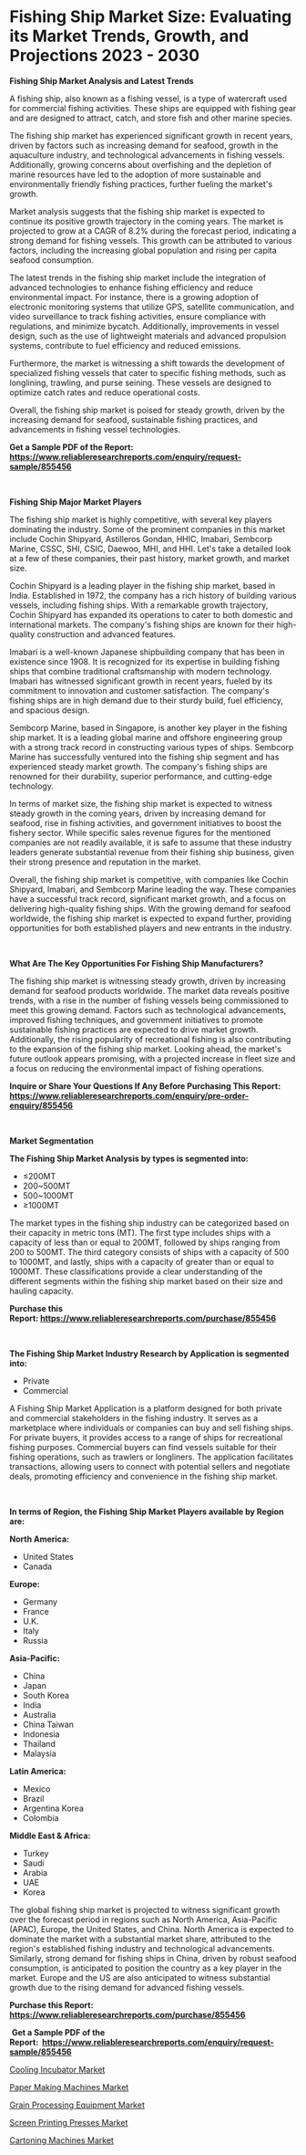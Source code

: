 <p><h1>Fishing Ship Market Size: Evaluating its Market Trends, Growth, and Projections 2023 - 2030</h1></p><p><strong>Fishing Ship Market Analysis and Latest Trends</strong></p>
<p><p>A fishing ship, also known as a fishing vessel, is a type of watercraft used for commercial fishing activities. These ships are equipped with fishing gear and are designed to attract, catch, and store fish and other marine species.</p><p>The fishing ship market has experienced significant growth in recent years, driven by factors such as increasing demand for seafood, growth in the aquaculture industry, and technological advancements in fishing vessels. Additionally, growing concerns about overfishing and the depletion of marine resources have led to the adoption of more sustainable and environmentally friendly fishing practices, further fueling the market's growth.</p><p>Market analysis suggests that the fishing ship market is expected to continue its positive growth trajectory in the coming years. The market is projected to grow at a CAGR of 8.2% during the forecast period, indicating a strong demand for fishing vessels. This growth can be attributed to various factors, including the increasing global population and rising per capita seafood consumption.</p><p>The latest trends in the fishing ship market include the integration of advanced technologies to enhance fishing efficiency and reduce environmental impact. For instance, there is a growing adoption of electronic monitoring systems that utilize GPS, satellite communication, and video surveillance to track fishing activities, ensure compliance with regulations, and minimize bycatch. Additionally, improvements in vessel design, such as the use of lightweight materials and advanced propulsion systems, contribute to fuel efficiency and reduced emissions.</p><p>Furthermore, the market is witnessing a shift towards the development of specialized fishing vessels that cater to specific fishing methods, such as longlining, trawling, and purse seining. These vessels are designed to optimize catch rates and reduce operational costs.</p><p>Overall, the fishing ship market is poised for steady growth, driven by the increasing demand for seafood, sustainable fishing practices, and advancements in fishing vessel technologies.</p></p>
<p><strong>Get a Sample PDF of the Report:&nbsp; <a href="https://www.reliableresearchreports.com/enquiry/request-sample/855456">https://www.reliableresearchreports.com/enquiry/request-sample/855456</a></strong></p>
<p>&nbsp;</p>
<p><strong>Fishing Ship Major Market Players</strong></p>
<p><p>The fishing ship market is highly competitive, with several key players dominating the industry. Some of the prominent companies in this market include Cochin Shipyard, Astilleros Gondan, HHIC, Imabari, Sembcorp Marine, CSSC, SHI, CSIC, Daewoo, MHI, and HHI. Let's take a detailed look at a few of these companies, their past history, market growth, and market size.</p><p>Cochin Shipyard is a leading player in the fishing ship market, based in India. Established in 1972, the company has a rich history of building various vessels, including fishing ships. With a remarkable growth trajectory, Cochin Shipyard has expanded its operations to cater to both domestic and international markets. The company's fishing ships are known for their high-quality construction and advanced features.</p><p>Imabari is a well-known Japanese shipbuilding company that has been in existence since 1908. It is recognized for its expertise in building fishing ships that combine traditional craftsmanship with modern technology. Imabari has witnessed significant growth in recent years, fueled by its commitment to innovation and customer satisfaction. The company's fishing ships are in high demand due to their sturdy build, fuel efficiency, and spacious design.</p><p>Sembcorp Marine, based in Singapore, is another key player in the fishing ship market. It is a leading global marine and offshore engineering group with a strong track record in constructing various types of ships. Sembcorp Marine has successfully ventured into the fishing ship segment and has experienced steady market growth. The company's fishing ships are renowned for their durability, superior performance, and cutting-edge technology.</p><p>In terms of market size, the fishing ship market is expected to witness steady growth in the coming years, driven by increasing demand for seafood, rise in fishing activities, and government initiatives to boost the fishery sector. While specific sales revenue figures for the mentioned companies are not readily available, it is safe to assume that these industry leaders generate substantial revenue from their fishing ship business, given their strong presence and reputation in the market.</p><p>Overall, the fishing ship market is competitive, with companies like Cochin Shipyard, Imabari, and Sembcorp Marine leading the way. These companies have a successful track record, significant market growth, and a focus on delivering high-quality fishing ships. With the growing demand for seafood worldwide, the fishing ship market is expected to expand further, providing opportunities for both established players and new entrants in the industry.</p></p>
<p>&nbsp;</p>
<p><strong>What Are The Key Opportunities For Fishing Ship Manufacturers?</strong></p>
<p><p>The fishing ship market is witnessing steady growth, driven by increasing demand for seafood products worldwide. The market data reveals positive trends, with a rise in the number of fishing vessels being commissioned to meet this growing demand. Factors such as technological advancements, improved fishing techniques, and government initiatives to promote sustainable fishing practices are expected to drive market growth. Additionally, the rising popularity of recreational fishing is also contributing to the expansion of the fishing ship market. Looking ahead, the market's future outlook appears promising, with a projected increase in fleet size and a focus on reducing the environmental impact of fishing operations.</p></p>
<p><strong>Inquire or Share Your Questions If Any Before Purchasing This Report: <a href="https://www.reliableresearchreports.com/enquiry/pre-order-enquiry/855456">https://www.reliableresearchreports.com/enquiry/pre-order-enquiry/855456</a></strong></p>
<p>&nbsp;</p>
<p><strong>Market Segmentation</strong></p>
<p><strong>The Fishing Ship Market Analysis by types is segmented into:</strong></p>
<p><ul><li>≤200MT</li><li>200~500MT</li><li>500~1000MT</li><li>≥1000MT</li></ul></p>
<p><p>The market types in the fishing ship industry can be categorized based on their capacity in metric tons (MT). The first type includes ships with a capacity of less than or equal to 200MT, followed by ships ranging from 200 to 500MT. The third category consists of ships with a capacity of 500 to 1000MT, and lastly, ships with a capacity of greater than or equal to 1000MT. These classifications provide a clear understanding of the different segments within the fishing ship market based on their size and hauling capacity.</p></p>
<p><strong>Purchase this Report:&nbsp;<a href="https://www.reliableresearchreports.com/purchase/855456">https://www.reliableresearchreports.com/purchase/855456</a></strong></p>
<p>&nbsp;</p>
<p><strong>The Fishing Ship Market Industry Research by Application is segmented into:</strong></p>
<p><ul><li>Private</li><li>Commercial</li></ul></p>
<p><p>A Fishing Ship Market Application is a platform designed for both private and commercial stakeholders in the fishing industry. It serves as a marketplace where individuals or companies can buy and sell fishing ships. For private buyers, it provides access to a range of ships for recreational fishing purposes. Commercial buyers can find vessels suitable for their fishing operations, such as trawlers or longliners. The application facilitates transactions, allowing users to connect with potential sellers and negotiate deals, promoting efficiency and convenience in the fishing ship market.</p></p>
<p>&nbsp;</p>
<p><strong>In terms of Region, the Fishing Ship Market Players available by Region are:</strong></p>
<p>
    <p> <strong> North America: </strong>
        <ul>
            <li>United States</li>
            <li>Canada</li>
        </ul>
        </p> 
    <p> <strong> Europe: </strong>
        <ul>
            <li>Germany</li>
            <li>France</li>
            <li>U.K.</li>
            <li>Italy</li>
            <li>Russia</li>
        </ul>
        </p> 
    <p> <strong> Asia-Pacific: </strong>
        <ul>
            <li>China</li>
            <li>Japan</li>
            <li>South Korea</li>
            <li>India</li>
            <li>Australia</li>
            <li>China Taiwan</li>
            <li>Indonesia</li>
            <li>Thailand</li>
            <li>Malaysia</li>
        </ul>
        </p> 
    <p> <strong> Latin America: </strong>
        <ul>
            <li>Mexico</li>
            <li>Brazil</li>
            <li>Argentina Korea</li>
            <li>Colombia</li>
        </ul>
        </p> 
    <p> <strong> Middle East & Africa: </strong>
        <ul>
            <li>Turkey</li>
            <li>Saudi</li>
            <li>Arabia</li>
            <li>UAE</li>
            <li>Korea</li>
        </ul>
    </p>
    </p>
<p><p>The global fishing ship market is projected to witness significant growth over the forecast period in regions such as North America, Asia-Pacific (APAC), Europe, the United States, and China. North America is expected to dominate the market with a substantial market share, attributed to the region's established fishing industry and technological advancements. Similarly, strong demand for fishing ships in China, driven by robust seafood consumption, is anticipated to position the country as a key player in the market. Europe and the US are also anticipated to witness substantial growth due to the rising demand for advanced fishing vessels.</p></p>
<p><strong>Purchase this Report: <a href="https://www.reliableresearchreports.com/purchase/855456">https://www.reliableresearchreports.com/purchase/855456</a></strong></p>
<p>&nbsp;<strong>Get a Sample PDF of the Report:&nbsp;&nbsp;<a href="https://www.reliableresearchreports.com/enquiry/request-sample/855456">https://www.reliableresearchreports.com/enquiry/request-sample/855456</a></strong></p>
<p><strong></strong></p>
<p><p><a href="https://www.linkedin.com/pulse/cooling-incubator-market-size-growth-forecast-from-2023--ntrve/">Cooling Incubator Market</a></p><p><a href="https://www.linkedin.com/pulse/paper-making-machines-market-size-share-amp-trends-analysis-report-hoake/">Paper Making Machines Market</a></p><p><a href="https://www.linkedin.com/pulse/grain-processing-equipment-market-insights-players-forecast-6bh8e/">Grain Processing Equipment Market</a></p><p><a href="https://www.linkedin.com/pulse/screen-printing-presses-market-research-report-unlocks-rvele/">Screen Printing Presses Market</a></p><p><a href="https://www.linkedin.com/pulse/cartoning-machines-market-insights-players-forecast-till-2030-qutbe/">Cartoning Machines Market</a></p></p>